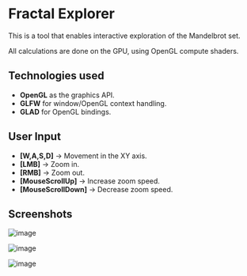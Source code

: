# Fractal Explorer

This is a tool that enables interactive exploration of the Mandelbrot set.

All calculations are done on the GPU, using OpenGL compute shaders.

## Technologies used

- **OpenGL** as the graphics API.
- **GLFW** for window/OpenGL context handling.
- **GLAD** for OpenGL bindings.

## User Input

- **[W,A,S,D]** -> Movement in the XY axis.
- **[LMB]** -> Zoom in.
- **[RMB]** -> Zoom out.
- **[MouseScrollUp]** -> Increase zoom speed.
- **[MouseScrollDown]** -> Decrease zoom speed.


## Screenshots

![image](https://user-images.githubusercontent.com/46039237/179419756-81c0213f-a1c6-4eea-966f-a67d36df568c.png)

![image](https://user-images.githubusercontent.com/46039237/179419887-20658716-0480-4b76-801a-1ab638f9d90d.png)

![image](https://user-images.githubusercontent.com/46039237/179419870-5dce6c0c-82e4-435b-97fb-01f1fa4bee95.png)
